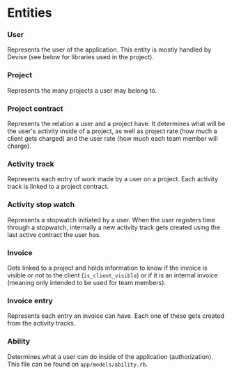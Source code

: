 # Entities

### User
Represents the user of the application. This entity is mostly handled by Devise
(see below for libraries used in the project).

### Project
Represents the many projects a user may belong to.

### Project contract
Represents the relation a user and a project have. It determines what will be the user's
activity inside of a project, as well as project rate (how much a client gets charged)
and the user rate (how much each team member will charge).

### Activity track
Represents each entry of work made by a user on a project. Each activity track is linked
to a project contract.

### Activity stop watch
Represents a stopwatch initiated by a user. When the user registers time through
a stopwatch, internally a new activity track gets created using the last active
contract the user has.

### Invoice
Gets linked to a project and holds information to know if the invoice is visible or not to
the client (`is_client_visible`) or if it is an internal invoice (meaning only intended
to be used for team members).

### Invoice entry
Represents each entry an invoice can have. Each one of these gets created from
the activity tracks.

### Ability
Determines what a user can do inside of the application (authorization). This file can
be found on `app/models/ability.rb`.
